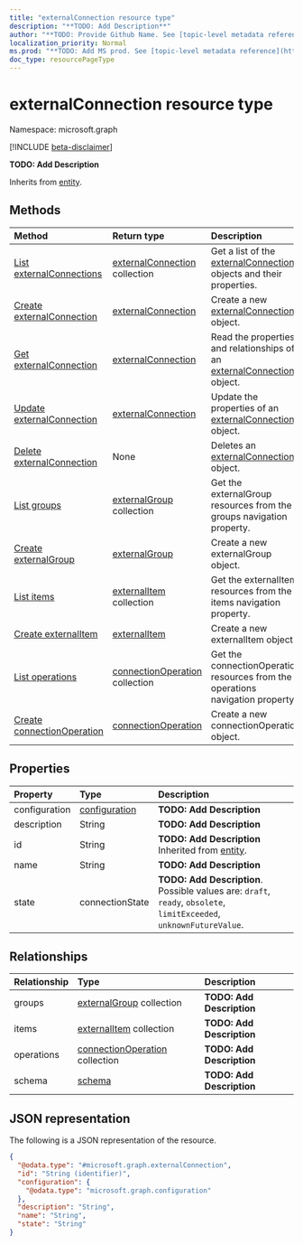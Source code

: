 ```yaml
---
title: "externalConnection resource type"
description: "**TODO: Add Description**"
author: "**TODO: Provide Github Name. See [topic-level metadata reference](https://msgo.azurewebsites.net/add/document/guidelines/metadata.html#topic-level-metadata)**"
localization_priority: Normal
ms.prod: "**TODO: Add MS prod. See [topic-level metadata reference](https://msgo.azurewebsites.net/add/document/guidelines/metadata.html#topic-level-metadata)**"
doc_type: resourcePageType
---
```


# externalConnection resource type

Namespace: microsoft.graph

[!INCLUDE [beta-disclaimer](../../includes/beta-disclaimer.md)]

**TODO: Add Description**


Inherits from [entity](../resources/entity.md).

## Methods
|Method|Return type|Description|
|:---|:---|:---|
|[List externalConnections](../api/externalconnection-list.md)|[externalConnection](../resources/externalconnection.md) collection|Get a list of the [externalConnection](../resources/externalconnection.md) objects and their properties.|
|[Create externalConnection](../api/externalconnection-create.md)|[externalConnection](../resources/externalconnection.md)|Create a new [externalConnection](../resources/externalconnection.md) object.|
|[Get externalConnection](../api/externalconnection-get.md)|[externalConnection](../resources/externalconnection.md)|Read the properties and relationships of an [externalConnection](../resources/externalconnection.md) object.|
|[Update externalConnection](../api/externalconnection-update.md)|[externalConnection](../resources/externalconnection.md)|Update the properties of an [externalConnection](../resources/externalconnection.md) object.|
|[Delete externalConnection](../api/externalconnection-delete.md)|None|Deletes an [externalConnection](../resources/externalconnection.md) object.|
|[List groups](../api/externalconnection-list-groups.md)|[externalGroup](../resources/externalgroup.md) collection|Get the externalGroup resources from the groups navigation property.|
|[Create externalGroup](../api/externalconnection-post-groups.md)|[externalGroup](../resources/externalgroup.md)|Create a new externalGroup object.|
|[List items](../api/externalconnection-list-items.md)|[externalItem](../resources/externalitem.md) collection|Get the externalItem resources from the items navigation property.|
|[Create externalItem](../api/externalconnection-post-items.md)|[externalItem](../resources/externalitem.md)|Create a new externalItem object.|
|[List operations](../api/externalconnection-list-operations.md)|[connectionOperation](../resources/connectionoperation.md) collection|Get the connectionOperation resources from the operations navigation property.|
|[Create connectionOperation](../api/externalconnection-post-operations.md)|[connectionOperation](../resources/connectionoperation.md)|Create a new connectionOperation object.|

## Properties
|Property|Type|Description|
|:---|:---|:---|
|configuration|[configuration](../resources/configuration.md)|**TODO: Add Description**|
|description|String|**TODO: Add Description**|
|id|String|**TODO: Add Description** Inherited from [entity](../resources/entity.md).|
|name|String|**TODO: Add Description**|
|state|connectionState|**TODO: Add Description**. Possible values are: `draft`, `ready`, `obsolete`, `limitExceeded`, `unknownFutureValue`.|

## Relationships
|Relationship|Type|Description|
|:---|:---|:---|
|groups|[externalGroup](../resources/externalgroup.md) collection|**TODO: Add Description**|
|items|[externalItem](../resources/externalitem.md) collection|**TODO: Add Description**|
|operations|[connectionOperation](../resources/connectionoperation.md) collection|**TODO: Add Description**|
|schema|[schema](../resources/schema.md)|**TODO: Add Description**|

## JSON representation
The following is a JSON representation of the resource.
<!-- {
  "blockType": "resource",
  "keyProperty": "id",
  "@odata.type": "microsoft.graph.externalConnection",
  "baseType": "microsoft.graph.entity",
  "openType": false
}
-->
``` json
{
  "@odata.type": "#microsoft.graph.externalConnection",
  "id": "String (identifier)",
  "configuration": {
    "@odata.type": "microsoft.graph.configuration"
  },
  "description": "String",
  "name": "String",
  "state": "String"
}
```

